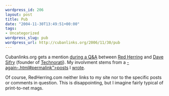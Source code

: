 ```yaml
--- 
wordpress_id: 206
layout: post
title: Pub
date: "2004-11-30T13:49:51+00:00"
tags: 
- Uncategorized
wordpress_slug: pub
wordpress_url: http://cubanlinks.org/2006/11/30/pub
---
```

<p>Cubanlinks.org gets a mention <a href="http://redherring.com/Article.aspx?a=11000&#38;hed=Tracking+the+net">during a Q&amp;A</a> between <a href="http://redherring.com/">Red Herring</a> and <a href="http://www.sifry.com/alerts/">Dave Sifry</a> (founder of <a href="http://www.technorati.com">Technorati</a>).  My involvment stems from a <a href="/blog/post/2004/08/26/Technora-<del>-Core-Dump.html#permalink&#8221;&gt;few</a> <a href="/blog/post/2004/11/23/Technorati-F-d-Up</del>-again-.html#permalink&#8221;&gt;posts</a> I <a href="/blog/post/2004/11/24/Open-Letter.html#permalink">wrote</a>. </p>
<p>Of course, RedHerring.com neither links to my site nor to the specific posts or comments in question.  This is disappointing, but I imagine fairly typical of print-to-net mags.</p>
